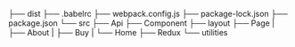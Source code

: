 ├── dist
├── .babelrc
├── webpack.config.js
├── package-lock.json
├── package.json
└── src
   ├── Api
   ├── Component
   ├── layout
   ├── Page
   |  ├── About
   |  ├── Buy
   |  └── Home
   ├── Redux
   └── utilities
